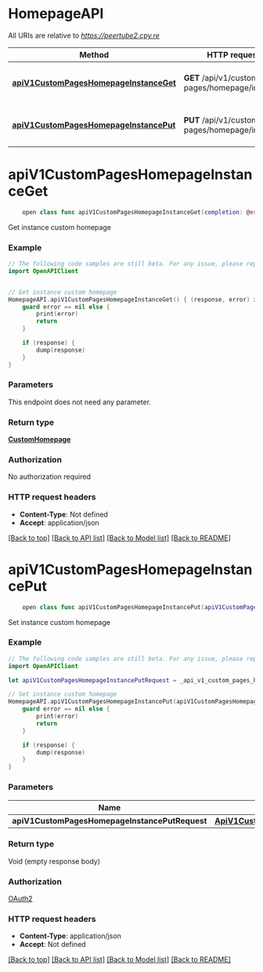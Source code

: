 # HomepageAPI

All URIs are relative to *https://peertube2.cpy.re*

Method | HTTP request | Description
------------- | ------------- | -------------
[**apiV1CustomPagesHomepageInstanceGet**](HomepageAPI.md#apiv1custompageshomepageinstanceget) | **GET** /api/v1/custom-pages/homepage/instance | Get instance custom homepage
[**apiV1CustomPagesHomepageInstancePut**](HomepageAPI.md#apiv1custompageshomepageinstanceput) | **PUT** /api/v1/custom-pages/homepage/instance | Set instance custom homepage


# **apiV1CustomPagesHomepageInstanceGet**
```swift
    open class func apiV1CustomPagesHomepageInstanceGet(completion: @escaping (_ data: CustomHomepage?, _ error: Error?) -> Void)
```

Get instance custom homepage

### Example
```swift
// The following code samples are still beta. For any issue, please report via http://github.com/OpenAPITools/openapi-generator/issues/new
import OpenAPIClient


// Get instance custom homepage
HomepageAPI.apiV1CustomPagesHomepageInstanceGet() { (response, error) in
    guard error == nil else {
        print(error)
        return
    }

    if (response) {
        dump(response)
    }
}
```

### Parameters
This endpoint does not need any parameter.

### Return type

[**CustomHomepage**](CustomHomepage.md)

### Authorization

No authorization required

### HTTP request headers

 - **Content-Type**: Not defined
 - **Accept**: application/json

[[Back to top]](#) [[Back to API list]](../README.md#documentation-for-api-endpoints) [[Back to Model list]](../README.md#documentation-for-models) [[Back to README]](../README.md)

# **apiV1CustomPagesHomepageInstancePut**
```swift
    open class func apiV1CustomPagesHomepageInstancePut(apiV1CustomPagesHomepageInstancePutRequest: ApiV1CustomPagesHomepageInstancePutRequest? = nil, completion: @escaping (_ data: Void?, _ error: Error?) -> Void)
```

Set instance custom homepage

### Example
```swift
// The following code samples are still beta. For any issue, please report via http://github.com/OpenAPITools/openapi-generator/issues/new
import OpenAPIClient

let apiV1CustomPagesHomepageInstancePutRequest = _api_v1_custom_pages_homepage_instance_put_request(content: "content_example") // ApiV1CustomPagesHomepageInstancePutRequest |  (optional)

// Set instance custom homepage
HomepageAPI.apiV1CustomPagesHomepageInstancePut(apiV1CustomPagesHomepageInstancePutRequest: apiV1CustomPagesHomepageInstancePutRequest) { (response, error) in
    guard error == nil else {
        print(error)
        return
    }

    if (response) {
        dump(response)
    }
}
```

### Parameters

Name | Type | Description  | Notes
------------- | ------------- | ------------- | -------------
 **apiV1CustomPagesHomepageInstancePutRequest** | [**ApiV1CustomPagesHomepageInstancePutRequest**](ApiV1CustomPagesHomepageInstancePutRequest.md) |  | [optional] 

### Return type

Void (empty response body)

### Authorization

[OAuth2](../README.md#OAuth2)

### HTTP request headers

 - **Content-Type**: application/json
 - **Accept**: Not defined

[[Back to top]](#) [[Back to API list]](../README.md#documentation-for-api-endpoints) [[Back to Model list]](../README.md#documentation-for-models) [[Back to README]](../README.md)

